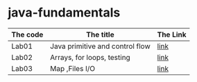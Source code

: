 # java-fundamentals
|The code | The title | The Link |
|---------|-----------|----------|
|Lab01|Java primitive and control flow|[link](./basics/Main.java)|
|Lab02|Arrays, for loops, testing|[link](./basiclibrary/lib/src/main/java/basiclibrary/Library.java)|
|Lab03|Map ,Files I/O|[link](./linter/app/src/main/java/linter/App.java )|
